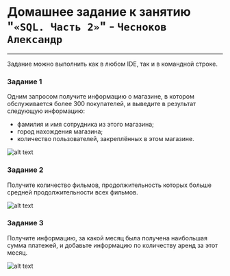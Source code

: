 # Домашнее задание к занятию  "`«SQL. Часть 2»`" - `Чесноков Александр`

---

Задание можно выполнить как в любом IDE, так и в командной строке.

### Задание 1

Одним запросом получите информацию о магазине, в котором обслуживается более 300 покупателей, и выведите в результат следующую информацию: 
- фамилия и имя сотрудника из этого магазина;
- город нахождения магазина;
- количество пользователей, закреплённых в этом магазине.

![alt text](https://github.com/requeiem/sys-pattern-homework-git-8.03-hw/blob/main/img/sql2_query1.jpg)

### Задание 2

Получите количество фильмов, продолжительность которых больше средней продолжительности всех фильмов.

![alt text](https://github.com/requeiem/sys-pattern-homework-git-8.03-hw/blob/main/img/sql2_query2.jpg)

### Задание 3

Получите информацию, за какой месяц была получена наибольшая сумма платежей, и добавьте информацию по количеству аренд за этот месяц.

![alt text](https://github.com/requeiem/sys-pattern-homework-git-8.03-hw/blob/main/img/sql2_query3.jpg)
